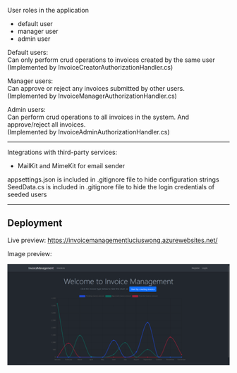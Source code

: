 User roles in the application
- default user
- manager user
- admin user

Default users:  
Can only perform crud operations to invoices created by the same user  
(Implemented by InvoiceCreatorAuthorizationHandler.cs)

Manager users:  
Can approve or reject any invoices submitted by other users.  
(Implemented by InvoiceManagerAuthorizationHandler.cs)

Admin users:  
Can perform crud operations to all invoices in the system. And approve/reject all invoices.  
(Implemented by InvoiceAdminAuthorizationHandler.cs)

---

Integrations with third-party services:
- MailKit and MimeKit for email sender

appsettings.json is included in .gitignore file to hide configuration strings  
SeedData.cs is included in .gitignore file to hide the login credentials of seeded users

---

## Deployment  

Live preview: https://invoicemanagementluciuswong.azurewebsites.net/  

Image preview:  

![invoiceManagement_snapshot.png](/invoiceManagement_snapshot.png)